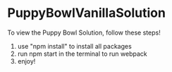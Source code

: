 # PuppyBowlVanillaSolution

To view the Puppy Bowl Solution, follow these steps!

1. use "npm install" to install all packages
2. run npm start in the terminal to run webpack
3. enjoy!
